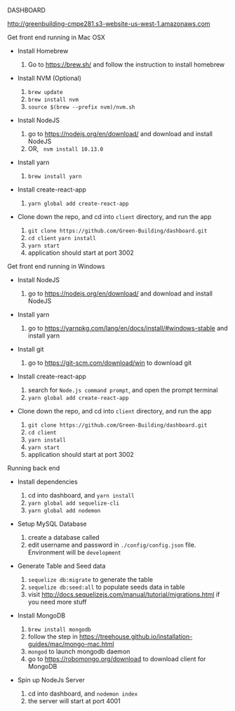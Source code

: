 DASHBOARD

http://greenbuilding-cmpe281.s3-website-us-west-1.amazonaws.com


Get front end running in Mac OSX

* Install Homebrew
  1. Go to https://brew.sh/ and follow the instruction to install homebrew

* Install NVM (Optional)
  1. `brew update`
  2. `brew install nvm`
  3. `source $(brew --prefix nvm)/nvm.sh`

* Install NodeJS
  1. go to https://nodejs.org/en/download/ and download and install NodeJS
  2. OR, ` nvm install 10.13.0`

* Install yarn
  1. `brew install yarn`

* Install create-react-app
  1. `yarn global add create-react-app`

* Clone down the repo, and cd into `client` directory, and run the app
  1. `git clone https://github.com/Green-Building/dashboard.git`
  2. `cd client` `yarn install`
  3. `yarn start`
  4. application should start at port 3002

Get front end running in Windows

* Install NodeJS
  1. go to https://nodejs.org/en/download/ and download and install NodeJS

* Install yarn
  1. go to https://yarnpkg.com/lang/en/docs/install/#windows-stable and install yarn

* Install git
  1. go to https://git-scm.com/download/win to download git

* Install create-react-app
  1. search for `Node.js command prompt`, and open the prompt terminal
  1. `yarn global add create-react-app`

* Clone down the repo, and cd into `client` directory, and run the app
  1. `git clone https://github.com/Green-Building/dashboard.git`
  2. `cd client`
  3. `yarn install`
  4. `yarn start`
  5. application should start at port 3002

Running back end

* Install dependencies
  1. cd into dashboard, and `yarn install`
  2. `yarn global add sequelize-cli`
  3. `yarn global add nodemon`

* Setup MySQL Database
  1. create a database called <simulator>
  2. edit username and password in `./config/config.json` file. Environment will be `development`

* Generate Table and Seed data
  1. `sequelize db:migrate` to generate the table
  2. `sequelize db:seed:all` to populate seeds data in table
  3. visit http://docs.sequelizejs.com/manual/tutorial/migrations.html if you need more stuff

* Install MongoDB
  1. `brew install mongodb`
  2. follow the step in https://treehouse.github.io/installation-guides/mac/mongo-mac.html
  3. `mongod` to launch mongodb daemon
  4. go to https://robomongo.org/download to download client for MongoDB

* Spin up NodeJs Server
  1. cd into dashboard, and `nodemon index`
  2. the server will start at port 4001

